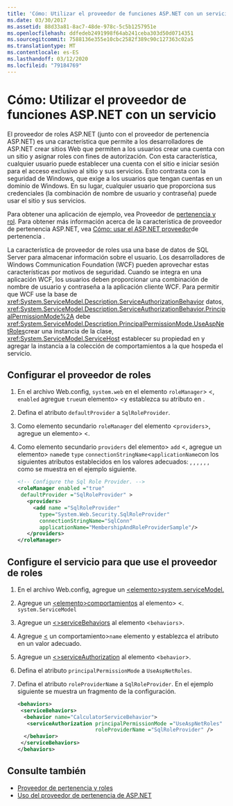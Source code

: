 ```yaml
---
title: 'Cómo: Utilizar el proveedor de funciones ASP.NET con un servicio'
ms.date: 03/30/2017
ms.assetid: 88d33a81-8ac7-48de-978c-5c5b1257951e
ms.openlocfilehash: ddfedeb2491998f64ab241ceba303d50d0714351
ms.sourcegitcommit: 7588136e355e10cbc2582f389c90c127363c02a5
ms.translationtype: MT
ms.contentlocale: es-ES
ms.lasthandoff: 03/12/2020
ms.locfileid: "79184769"
---
```

# <a name="how-to-use-the-aspnet-role-provider-with-a-service"></a>Cómo: Utilizar el proveedor de funciones ASP.NET con un servicio

El proveedor de roles ASP.NET (junto con el proveedor de pertenencia ASP.NET) es una característica que permite a los desarrolladores de ASP.NET crear sitios Web que permiten a los usuarios crear una cuenta con un sitio y asignar roles con fines de autorización. Con esta característica, cualquier usuario puede establecer una cuenta con el sitio e iniciar sesión para el acceso exclusivo al sitio y sus servicios. Esto contrasta con la seguridad de Windows, que exige a los usuarios que tengan cuentas en un dominio de Windows. En su lugar, cualquier usuario que proporciona sus credenciales (la combinación de nombre de usuario y contraseña) puede usar el sitio y sus servicios.  
  
Para obtener una aplicación de ejemplo, vea Proveedor de [pertenencia y rol](../../../../docs/framework/wcf/samples/membership-and-role-provider.md). Para obtener más información acerca de la característica de proveedor de pertenencia ASP.NET, vea [Cómo: usar el ASP.NET proveedor](../../../../docs/framework/wcf/feature-details/how-to-use-the-aspnet-membership-provider.md)de pertenencia .  
  
La característica de proveedor de roles usa una base de datos de SQL Server para almacenar información sobre el usuario. Los desarrolladores de Windows Communication Foundation (WCF) pueden aprovechar estas características por motivos de seguridad. Cuando se integra en una aplicación WCF, los usuarios deben proporcionar una combinación de nombre de usuario y contraseña a la aplicación cliente WCF. Para permitir que WCF use la base de <xref:System.ServiceModel.Description.ServiceAuthorizationBehavior> datos, <xref:System.ServiceModel.Description.ServiceAuthorizationBehavior.PrincipalPermissionMode%2A> debe <xref:System.ServiceModel.Description.PrincipalPermissionMode.UseAspNetRoles>crear una instancia de la clase, <xref:System.ServiceModel.ServiceHost> establecer su propiedad en y agregar la instancia a la colección de comportamientos a la que hospeda el servicio.  
  
## <a name="configure-the-role-provider"></a>Configurar el proveedor de roles  
  
1. En el archivo Web.config, `system.web` en el elemento `roleManager`> <, `enabled` agregue `true`un elemento> <y establezca su atributo en .  
  
2. Defina el atributo `defaultProvider` a `SqlRoleProvider`.  
  
3. Como elemento secundario `roleManager` del elemento <`providers`>, agregue un elemento> <.  
  
4. Como elemento secundario `providers` del elemento> `add` <, agregue un elemento> `name`de `type` `connectionStringName`<`applicationName`con los siguientes atributos establecidos en los valores adecuados: , , , , , , como se muestra en el ejemplo siguiente.  
  
    ```xml  
    <!-- Configure the Sql Role Provider. -->  
    <roleManager enabled ="true"
     defaultProvider ="SqlRoleProvider" >  
       <providers>  
         <add name ="SqlRoleProvider"
           type="System.Web.Security.SqlRoleProvider"
           connectionStringName="SqlConn"
           applicationName="MembershipAndRoleProviderSample"/>  
       </providers>  
    </roleManager>  
    ```  
  
## <a name="configure-the-service-to-use-the-role-provider"></a>Configure el servicio para que use el proveedor de roles  
  
1. En el archivo Web.config, agregue un [ \<elemento>system.serviceModel.](../../../../docs/framework/configure-apps/file-schema/wcf/system-servicemodel.md)  
  
2. Agregue un [ \<elemento>comportamientos](../../../../docs/framework/configure-apps/file-schema/wcf/behaviors.md) al elemento> <. `system.ServiceModel`  
  
3. Agregue un [ \<>serviceBehaviors](../../../../docs/framework/configure-apps/file-schema/wcf/servicebehaviors.md) al elemento <`behaviors`>.  
  
4. Agregue [ \<](../../../../docs/framework/configure-apps/file-schema/wcf/behavior-of-endpointbehaviors.md) un comportamiento>`name` elemento y establezca el atributo en un valor adecuado.  
  
5. Agregue un [ \<>serviceAuthorization](../../../../docs/framework/configure-apps/file-schema/wcf/serviceauthorization-element.md) al elemento <`behavior`>.  
  
6. Defina el atributo `principalPermissionMode` a `UseAspNetRoles`.  
  
7. Defina el atributo `roleProviderName` a `SqlRoleProvider`. En el ejemplo siguiente se muestra un fragmento de la configuración.  
  
    ```xml  
    <behaviors>  
     <serviceBehaviors>  
      <behavior name="CalculatorServiceBehavior">  
       <serviceAuthorization principalPermissionMode ="UseAspNetRoles"  
                             roleProviderName ="SqlRoleProvider" />  
      </behavior>  
     </serviceBehaviors>  
    </behaviors>  
    ```  
  
## <a name="see-also"></a>Consulte también

- [Proveedor de pertenencia y roles](../../../../docs/framework/wcf/samples/membership-and-role-provider.md)
- [Uso del proveedor de pertenencia de ASP.NET](../../../../docs/framework/wcf/feature-details/how-to-use-the-aspnet-membership-provider.md)
